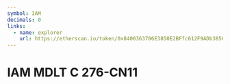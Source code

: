 ```yaml
---
symbol: IAM
decimals: 0
links:
  - name: explorer
    url: https://etherscan.io/token/0x8400363706E3850E2BFfc612F9ADb38567e3B6AC
---
```


# IAM MDLT C 276-CN11
